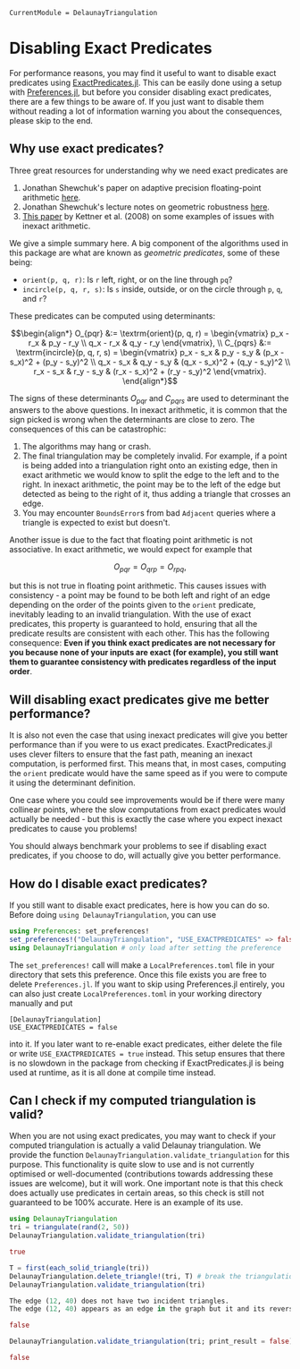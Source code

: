 ```@meta 
CurrentModule = DelaunayTriangulation
```

# Disabling Exact Predicates

For performance reasons, you may find it useful to want to disable exact predicates using [ExactPredicates.jl](https://github.com/lairez/ExactPredicates.jl). This can be easily done using a setup with [Preferences.jl](https://github.com/JuliaPackaging/Preferences.jl), but before you consider disabling exact predicates, there are a few things to be aware of. If you just want to disable them without reading a lot of information warning you about the consequences, please skip to the end.

## Why use exact predicates?

Three great resources for understanding why we need exact predicates are

1. Jonathan Shewchuk's paper on adaptive precision floating-point arithmetic [here](https://doi.org/10.1007/PL00009321).
2. Jonathan Shewchuk's lecture notes on geometric robustness [here](https://people.eecs.berkeley.edu/~jrs/meshpapers/robnotes.pdf).
3. [This paper](https://doi.org/10.1016/j.comgeo.2007.06.003) by Kettner et al. (2008) on some examples of issues with inexact arithmetic.

We give a simple summary here. A big component of the algorithms used in this package are what are known as _geometric predicates_, some of these being:

- `orient(p, q, r)`: Is `r` left, right, or on the line through `pq`?
- `incircle(p, q, r, s)`: Is `s` inside, outside, or on the circle through `p`, `q`, and `r`?

These predicates can be computed using determinants:

```math 
\begin{align*}
O_{pqr} &:= \textrm{orient}(p, q, r) = \begin{vmatrix} p_x - r_x & p_y - r_y \\ q_x - r_x & q_y - r_y \end{vmatrix}, \\
C_{pqrs} &:= \textrm{incircle}(p, q, r, s) = \begin{vmatrix} p_x - s_x & p_y - s_y & (p_x - s_x)^2 + (p_y - s_y)^2 \\ q_x - s_x & q_y - s_y & (q_x - s_x)^2 + (q_y - s_y)^2 \\ r_x - s_x & r_y - s_y & (r_x - s_x)^2 + (r_y - s_y)^2 \end{vmatrix}.
\end{align*}
```

The signs of these determinants $O_{pqr}$ and $C_{pqrs}$ are used to determinant the answers to the above questions. In inexact arithmetic, it is common that the sign picked is wrong when the determinants are close to zero. The consequences of this can be catastrophic:

1. The algorithms may hang or crash.
2. The final triangulation may be completely invalid. For example, if a point is being added into a triangulation right onto an existing edge, then in exact arithmetic we would know to split the edge to the left and to the right. In inexact arithmetic, the point may be to the left of the edge but detected as being to the right of it, thus adding a triangle that crosses an edge.
3. You may encounter `BoundsError`s from bad `Adjacent` queries where a triangle is expected to exist but doesn't.

Another issue is due to the fact that floating point arithmetic is not associative. In exact arithmetic, we would expect for example that 

```math 
O_{pqr} = O_{qrp} = O_{rpq},
```

but this is not true in floating point arithmetic. This causes issues with consistency - a point may be found to be both left and right of an edge depending on the order of the points given to the `orient` predicate, inevitably leading to an invalid triangulation. With the use of exact predicates, this property is guaranteed to hold, ensuring that all the predicate results are consistent with each other. This has the following consequence: **Even if you think exact predicates are not necessary for you because none of your inputs are exact (for example), you still want them to guarantee consistency with predicates regardless of the input order**.

## Will disabling exact predicates give me better performance?

It is also not even the case that using inexact predicates will give you better performance than if you were to us exact predicates. ExactPredicates.jl uses clever filters to ensure that the fast path, meaning an inexact computation, is performed first. This means that, in most cases, computing the `orient` predicate would have the same speed as if you were to compute it using the determinant definition. 

One case where you could see improvements would be if there were many collinear points, where the slow computations from exact predicates would actually be needed - but this is exactly the case where you expect inexact predicates to cause you problems! 

You should always benchmark your problems to see if disabling exact predicates, if you choose to do, will actually give you better performance.

## How do I disable exact predicates?

If you still want to disable exact predicates, here is how you can do so. Before doing `using DelaunayTriangulation`, you can use 

```julia
using Preferences: set_preferences! 
set_preferences!("DelaunayTriangulation", "USE_EXACTPREDICATES" => false)
using DelaunayTriangulation # only load after setting the preference 
```

The `set_preferences!` call will make a `LocalPreferences.toml` file in your directory that sets this preference. Once this file exists you are free to delete `Preferences.jl`. If you want to skip using Preferences.jl entirely, you can also just create `LocalPreferences.toml` in your working directory manually and put 

```
[DelaunayTriangulation]
USE_EXACTPREDICATES = false
```

into it. If you later want to re-enable exact predicates, either delete the file or write `USE_EXACTPREDICATES = true` instead. This setup ensures that there is no slowdown in the package from checking if ExactPredicates.jl is being used at runtime, as it is all done at compile time instead.

## Can I check if my computed triangulation is valid?

When you are not using exact predicates, you may want to check if your computed triangulation is actually a valid Delaunay triangulation. We provide the function `DelaunayTriangulation.validate_triangulation` for this purpose. This functionality is quite slow to use and is not currently optimised or well-documented (contributions towards addressing these issues are welcome), but it will work. One important note is that this check does actually use predicates in certain areas, so this check is still not guaranteed to be 100% accurate. Here is an example of its use.

```julia
using DelaunayTriangulation
tri = triangulate(rand(2, 50))
DelaunayTriangulation.validate_triangulation(tri)
```
```julia 
true
```
```julia
T = first(each_solid_triangle(tri)) 
DelaunayTriangulation.delete_triangle!(tri, T) # break the triangulation for this example
DelaunayTriangulation.validate_triangulation(tri)
```
```julia
The edge (12, 40) does not have two incident triangles.
The edge (12, 40) appears as an edge in the graph but it and its reverse are not both a key of the adjacent map.

false
```
```julia
DelaunayTriangulation.validate_triangulation(tri; print_result = false)
```
```julia 
false
```
